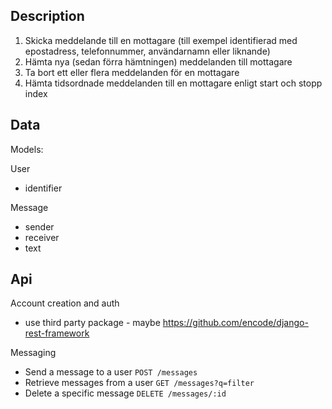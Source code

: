 ## Description

1. Skicka meddelande till en mottagare (till exempel identifierad med epostadress, telefonnummer, användarnamn eller liknande)
2. Hämta nya (sedan förra hämtningen) meddelanden till mottagare
3. Ta bort ett eller flera meddelanden för en mottagare
4. Hämta tidsordnade meddelanden till en mottagare enligt start och stopp
index


## Data

Models:

User
* identifier

Message
* sender
* receiver
* text

## Api

Account creation and auth
* use third party package - maybe https://github.com/encode/django-rest-framework

Messaging
* Send a message to a user
  `POST /messages`
* Retrieve messages from a user
  `GET /messages?q=filter`
* Delete a specific message
  `DELETE /messages/:id`

